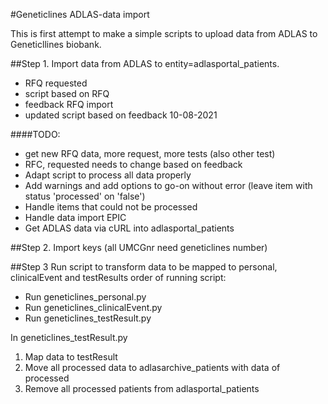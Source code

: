 #Geneticlines ADLAS-data import

This is first attempt to make a simple scripts to upload data from ADLAS to Geneticllines biobank.

##Step 1.
Import data from ADLAS to entity=adlasportal_patients.
- RFQ requested
- script based on RFQ
- feedback RFQ import
- updated script based on feedback 10-08-2021

####TODO:
- get new RFQ data, more request, more tests (also other test)
- RFC, requested needs to change based on feedback
- Adapt script to process all data properly
- Add warnings and add options to go-on without error (leave item with status 'processed' on 'false')
- Handle items that could not be processed
- Handle data import EPIC
- Get ADLAS data via cURL into adlasportal_patients

##Step 2.
Import keys (all UMCGnr need geneticlines number)

##Step 3
Run script to transform data to be mapped to personal, clinicalEvent and testResults
order of running script:
- Run geneticlines_personal.py
- Run geneticlines_clinicalEvent.py
- Run geneticlines_testResult.py 

In geneticlines_testResult.py 
1. Map data to testResult
2. Move all processed data to adlasarchive_patients with data of processed
3. Remove all processed patients from adlasportal_patients
